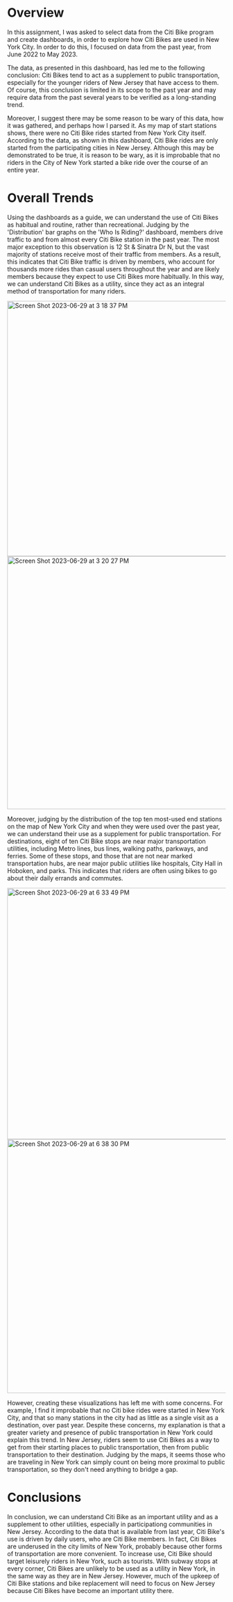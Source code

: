 # Overview
In this assignment, I was asked to select data from the Citi Bike program and create dashboards, in order to explore how Citi Bikes are used in New York City. In order to do this, I focused on data from the past year, from June 2022 to May 2023.

The data, as presented in this dashboard, has led me to the following conclusion: Citi Bikes tend to act as a supplement to public transportation, especially for the younger riders of New Jersey that have access to them. Of course, this conclusion is limited in its scope to the past year and may require data from the past several years to be verified as a long-standing trend. 

Moreover, I suggest there may be some reason to be wary of this data, how it was gathered, and perhaps how I parsed it. As my map of start stations shows, there were no Citi Bike rides started from New York City itself. According to the data, as shown in this dashboard, Citi Bike rides are only started from the participating cities in New Jersey. Although this may be demonstrated to be true, it is reason to be wary, as it is improbable that no riders in the City of New York started a bike ride over the course of an entire year.

# Overall Trends

Using the dashboards as a guide, we can understand the use of Citi Bikes as habitual and routine, rather than recreational. Judging by the 'Distribution' bar graphs on the 'Who Is Riding?' dashboard, members drive traffic to and from almost every Citi Bike station in the past year. The most major exception to this observation is 12 St & Sinatra Dr N, but the vast majority of stations receive most of their traffic from members. As a result, this indicates that Citi Bike traffic is driven by members, who account for thousands more rides than casual users throughout the year and are likely members because they expect to use Citi Bikes more habitually. In this way, we can understand Citi Bikes as a utility, since they act as an integral method of transportation for many riders.

<img width="587" alt="Screen Shot 2023-06-29 at 3 18 37 PM" src="https://github.com/dsadamson/Tableau_Challenge/assets/120619922/b2c57a75-c281-49eb-a4c0-1b01ace70ace">

<img width="582" alt="Screen Shot 2023-06-29 at 3 20 27 PM" src="https://github.com/dsadamson/Tableau_Challenge/assets/120619922/405a3903-fccc-48ef-a0c3-19eebe2e5788">

Moreover, judging by the distribution of the top ten most-used end stations on the map of New York City and when they were used over the past year, we can understand their use as a supplement for public transportation. For destinations, eight of ten Citi Bike stops are near major transportation utilities, including Metro lines, bus lines, walking paths, parkways, and ferries. Some of these stops, and those that are not near marked transportation hubs, are near major public utilities like hospitals, City Hall in Hoboken, and parks. This indicates that riders are often using bikes to go about their daily errands and commutes.

<img width="578" alt="Screen Shot 2023-06-29 at 6 33 49 PM" src="https://github.com/dsadamson/Tableau_Challenge/assets/120619922/4d0688f4-e531-46ec-bc3e-5736db4ca069">

<img width="584" alt="Screen Shot 2023-06-29 at 6 38 30 PM" src="https://github.com/dsadamson/Tableau_Challenge/assets/120619922/993659bc-75c6-420d-af50-eb839fad8ac2">

However, creating these visualizations has left me with some concerns. For example, I find it improbable that no Citi bike rides were started in New York City, and that so many stations in the city had as little as a single visit as a destination, over past year. Despite these concerns, my explanation is that a greater variety and presence of public transportation in New York could explain this trend. In New Jersey, riders seem to use Citi Bikes as a way to get from their starting places to public transportation, then from public transportation to their destination. Judging by the maps, it seems those who are traveling in New York can simply count on being more proximal to public transportation, so they don't need anything to bridge a gap.  

# Conclusions

In conclusion, we can understand Citi Bike as an important utility and as a supplement to other utilities, especially in participationg communities in New Jersey. According to the data that is available from last year, Citi Bike's use is driven by daily users, who are Citi Bike members. In fact, Citi Bikes are underused in the city limits of New York, probably because other forms of transportation are more convenient. To increase use, Citi Bike should target leisurely riders in New York, such as tourists. With subway stops at every corner, Citi Bikes are unlikely to be used as a utility in New York, in the same way as they are in New Jersey. However, much of the upkeep of Citi Bike stations and bike replacement will need to focus on New Jersey because Citi Bikes have become an important utility there.
